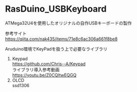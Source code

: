 # RasDuino_USBKeyboard
ATMega32U4を使用したオリジナルの自作USBキーボードの製作

参考サイト<br>
https://qiita.com/nak435/items/71e8c6ac306a661f8be8

Aruduino環境でKeyPadを扱う上で必要なライブラリ<br>
1. Keypad<br>
https://github.com/Chris--A/Keypad<br>
ライブラリ導入参考動画<br>
https://youtu.be/Z0CQltwEQGQ
2. OLCD<br>
ssd1306

